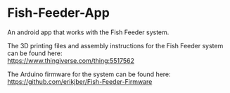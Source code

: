 # Fish-Feeder-App
An android app that works with the Fish Feeder system.

The 3D printing files and assembly instructions for the Fish Feeder system can be found here:  
https://www.thingiverse.com/thing:5517562  

The Arduino firmware for the system can be found here:   
https://github.com/erikjber/Fish-Feeder-Firmware
